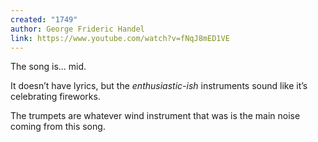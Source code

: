 ```yaml
---
created: "1749"
author: George Frideric Handel
link: https://www.youtube.com/watch?v=fNqJ8mED1VE
---
```


The song is... mid.

It doesn’t have lyrics, but the *enthusiastic-ish* instruments sound like it’s celebrating fireworks.

The trumpets are whatever wind instrument that was is the main noise coming from this song. 